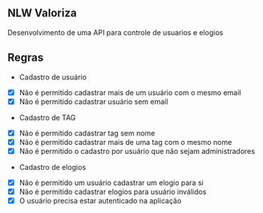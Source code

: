## NLW Valoriza

Desenvolvimento de uma API para controle de usuarios e elogios

## Regras

- Cadastro de usuário
- [x] Não é permitido cadastrar mais de um usuário com o mesmo email
- [x] Não é permitido cadastrar usuário sem email

- Cadastro de TAG
- [x] Não é permitido cadastrar tag sem nome
- [x] Não é permitido cadastrar mais de uma tag com o mesmo nome
- [x] Não é permitido o cadastro por usuário que não sejam administradores

- Cadastro de elogios
- [x] Não é permitido um usuário cadastrar um elogio para si
- [x] Não é permitido cadastrar elogios para usuário inválidos
- [x] O usuário precisa estar autenticado na aplicação

